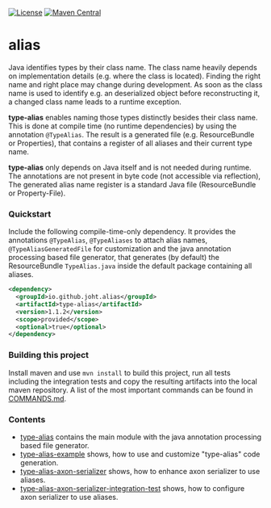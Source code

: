 [![License](https://img.shields.io/badge/License-Apache%202.0-blue.svg)](https://opensource.org/licenses/Apache-2.0)
[![Maven Central](https://img.shields.io/maven-central/v/io.github.joht.alias/type-alias.svg?style=shield)](https://maven-badges.herokuapp.com/maven-central/io.github.joht.alias/type-alias/)
# alias

Java identifies types by their class name. 
The class name heavily depends on implementation details (e.g. where the class is located).
Finding the right name and right place may change during development.
As soon as the class name is used to identify e.g. an deserialized object before reconstructing it,
a changed class name leads to a runtime exception. 

**type-alias** enables naming those types distinctly besides their class name. 
This is done at compile time (no runtime dependencies) by using the annotation `@TypeAlias`.
The result is a generated file (e.g. ResourceBundle or Properties),
that contains a register of all aliases and their current type name.

**type-alias** only depends on Java itself and is not needed during runtime.
The annotations are not present in byte code (not accessible via reflection),
The generated alias name register is a standard Java file (ResourceBundle or Property-File).

### Quickstart
Include the following compile-time-only dependency.
It provides the annotations `@TypeAlias`, `@TypeAliases` to attach alias names,
`@TypeAliasGeneratedFile` for customization and the java annotation processing based file generator,
that generates (by default) the ResourceBundle `TypeAlias.java` inside the default package containing all aliases.

```xml
<dependency>
  <groupId>io.github.joht.alias</groupId>
  <artifactId>type-alias</artifactId>
  <version>1.1.2</version>
  <scope>provided</scope>
  <optional>true</optional>
</dependency>
```

### Building this project
Install maven and use `mvn install` to build this project, run all tests including the integration tests and copy the resulting artifacts into the local maven repository. A list of the most important commands can be found in [COMMANDS.md](COMMANDS.md).

### Contents
- [type-alias](https://github.com/JohT/alias/tree/master/type-alias) 
contains the main module with the java annotation processing based file generator.
- [type-alias-example](https://github.com/JohT/alias/tree/master/type-alias-example) 
shows, how to use and customize "type-alias" code generation.
- [type-alias-axon-serializer](https://github.com/JohT/alias/tree/master/type-alias-axon-serializer)
shows, how to enhance axon serializer to use aliases.
- [type-alias-axon-serializer-integration-test](https://github.com/JohT/alias/tree/master/type-alias-axon-serializer-integration-test)
shows, how to configure axon serializer to use aliases.
